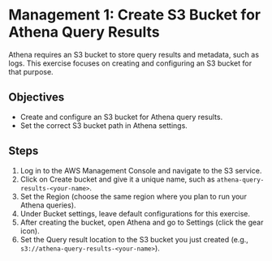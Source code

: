 # Management 1: Create S3 Bucket for Athena Query Results

Athena requires an S3 bucket to store query results and metadata, such as logs. This exercise focuses on creating and configuring an S3 bucket for that purpose.

## Objectives

* Create and configure an S3 bucket for Athena query results.
* Set the correct S3 bucket path in Athena settings.

## Steps

1. Log in to the AWS Management Console and navigate to the S3 service.
2. Click on Create bucket and give it a unique name, such as `athena-query-results-<your-name>`.
3. Set the Region (choose the same region where you plan to run your Athena queries).
4. Under Bucket settings, leave default configurations for this exercise.
5. After creating the bucket, open Athena and go to Settings (click the gear icon).
6. Set the Query result location to the S3 bucket you just created (e.g., `s3://athena-query-results-<your-name>`).
